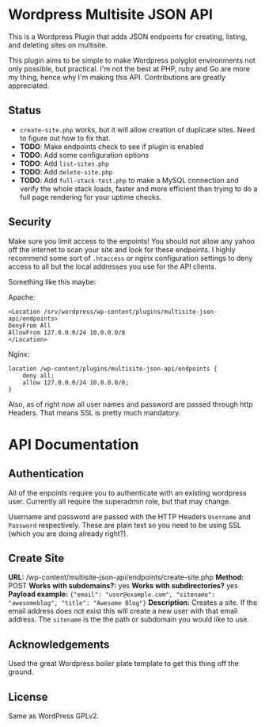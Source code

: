 Wordpress Multisite JSON API
============================
This is a Wordpress Plugin that adds JSON endpoints for creating, listing, and deleting sites on multisite.

This plugin aims to be simple to make Wordpress polyglot environments not only possible, but practical. I'm not the best at PHP, ruby and Go are more my thing, hence why I'm making this API. Contributions are greatly appreciated.

Status
------
* `create-site.php` works, but it will allow creation of duplicate sites. Need to figure out how to fix that.
* **TODO**: Make endpoints check to see if plugin is enabled
* **TODO**: Add some configuration options
* **TODO**: Add `list-sites.php`
* **TODO**: Add `delete-site.php`
* **TODO**: Add `full-stack-test.php` to make a MySQL connection and verify the whole stack loads, faster and more efficient than trying to do a full page rendering for your uptime checks.

Security
--------
Make sure you limit access to the enpoints! You should not allow any yahoo off the internet to scan your site and look for these endpoints. I highly recommend some sort of `.htaccess` or nginx configuration settings to deny access to all but the local addresses you use for the API clients.

Something like this maybe:

Apache:

```
<Location /srv/wordpress/wp-content/plugins/multisite-json-api/endpoints>
DenyFrom All
AllowFrom 127.0.0.0/24 10.0.0.0/8
</Location>
```

Nginx:

```
location /wp-content/plugins/multisite-json-api/endpoints {
	deny all;
	allow 127.0.0.0/24 10.0.0.0/8;
}
```

Also, as of right now all user names and password are passed through http Headers. That means SSL is pretty much mandatory.

API Documentation
=================

Authentication
--------------
All of the enpoints require you to authenticate with an existing wordpress user. Currently all require the superadmin role, but that may change.

Username and password are passed with the HTTP Headers `Username` and `Password` respectively. These are plain text so you need to be using SSL (which you are doing already right?).

Create Site
-----------
**URL:** /wp-content/multisite-json-api/endpoints/create-site.php
**Method:** POST
**Works with subdomains?:** yes
**Works with subdirectories?** yes
**Payload example:** `{"email": "user@example.com", "sitename": "awesomeblog", "title": "Awesome Blog"}` 
**Description:** Creates a site. If the email address does not exist this will create a new user with that email address. The `sitename` is the the path or subdomain you would like to use.

Acknowledgements
----------------
Used the great Wordpress boiler plate template to get this thing off the ground.

License
-------
Same as WordPress GPLv2.
